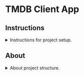 # TMDB Client App

## Instructions

<details>
<summary>Instructions for project setup.</summary>
<br>
1. Clone the project.
2. Go to "TMDB Client App" folder location on terminal and enter "pod install --repo-update" command.
3. Open .xcworkspace file.
4. Create config folder in "Supporting Files" folder.
<img src="Instruction Assets/instruction_0.jpeg"/>

<img src="Instruction Assets/instruction_1.jpeg"/>
    
5. Add your TMDB api key in your config file.

<img src="Instruction Assets/instruction_2.jpeg"/>
    
6. Give referance your api key defination in info.plist file.

<img src="Instruction Assets/instruction_3.jpeg"/>
    
7. Set your project Debug and Release configuration to your config file.

<img src="Instruction Assets/instruction_4.jpeg"/>
    
8. That's all folks! You can call your api key like below;

```swift
function test() {
  console.log("notice the blank line before this function?");
}
```
</details>

## About

<details>
<summary>About project structure.</summary>
<br>
**1. Folders**

    .
    ├── App                                         # Files used globally the application.
    │   └── Services                                # API services.
    │       └── TMDBService.swift                   # TMDB API service definition.
    ├── Screens                                     # Screens components(model, view, view model and controller).
    │   └── Initial                                 # Initial screen components.
    │       └── Controller                          
    │           └── InitialViewController.swift     # Initial screen view controller.
    └── Supporting Files
        ├── Assets.swift                            # Generated via SwiftGen for Assets.
        ├── AppDelegate.swift                       
        ├── Assets.xcassets                         
        ├── LaunchScreen.storyboard                 
        ├── Info.plist                              
        └── Config.xcconfig                         # You need to generate your own config file for sensitive key definitions.

<br>
**2. 3rd Party Libraries**

Cocoapods used for package managing.

- Layout
    - SnapKit: Makes auto layout definitions easy.
- Network
    - Alamofire: Network operations.
    - Moya: Clean network layer.
    - Kingfisher: Async image downloading. 
- Helper
    - SwiftGen: Clean asset usage.

</details>
